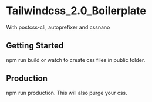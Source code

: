 ﻿# Tailwindcss_2.0_Boilerplate
 With postcss-cli, autoprefixer and cssnano

## Getting Started
npm run build or watch to create css files in public folder.

## Production
npm run production. This will also purge your css.
